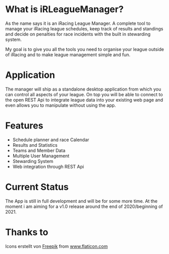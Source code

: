 # What is iRLeagueManager?
As the name says it is an iRacing League Manager.
A complete tool to manage your iRacing league schedules, 
keep track of results and standings and decide on penalties for race incidents with the built in stewarding system.

My goal is to give you all the tools you need to organise your league outside of iRacing and to make league management simple and fun.

# Application
The manager will ship as a standalone desktop application from which you can control all aspects of your league.
On top you will be able to connect to the open REST Api to integrate league data into your existing web page and even allows you to manipulate without using the app.

# Features
- Schedule planner and race Calendar
- Results and Statistics
- Teams and Member Data
- Multiple User Management
- Stewarding System
- Web integration through REST Api

# Current Status
The App is still in full development and will be for some more time.
At the moment i am aiming for a v1.0 release around the end of 2020/beginning of 2021.
  
# Thanks to
<div>Icons erstellt von <a href="https://www.flaticon.com/de/autoren/freepik" title="Freepik">Freepik</a> from <a href="https://www.flaticon.com/de/" title="Flaticon">www.flaticon.com</a></div>

